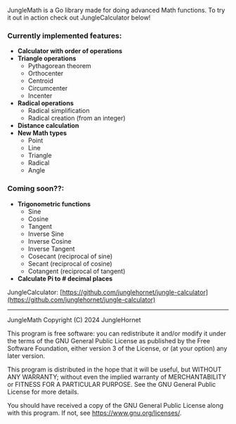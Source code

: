 JungleMath is a Go library made for doing advanced Math functions. To try it out in action check out JungleCalculator below!

### Currently implemented features:
- **Calculator with order of operations**
- **Triangle operations**
    - Pythagorean theorem
    - Orthocenter
    - Centroid
    - Circumcenter
    - Incenter
- **Radical operations**
    - Radical simplification
    - Radical creation (from an integer)
- **Distance calculation**
- **New Math types**
    - Point
    - Line
    - Triangle
    - Radical
    - Angle

### Coming soon??:
- **Trigonometric functions**
    - Sine
    - Cosine
    - Tangent
    - Inverse Sine
    - Inverse Cosine
    - Inverse Tangent
    - Cosecant (reciprocal of sine)
    - Secant (reciprocal of cosine)
    - Cotangent (reciprocal of tangent)
- **Calculate Pi to # decimal places**

JungleCalculator: [https://github.com/junglehornet/jungle-calculator](https://github.com/junglehornet/jungle-calculator)

---

JungleMath
Copyright (C) 2024  JungleHornet

This program is free software: you can redistribute it and/or modify
it under the terms of the GNU General Public License as published by
the Free Software Foundation, either version 3 of the License, or
(at your option) any later version.

This program is distributed in the hope that it will be useful,
but WITHOUT ANY WARRANTY; without even the implied warranty of
MERCHANTABILITY or FITNESS FOR A PARTICULAR PURPOSE.  See the
GNU General Public License for more details.

You should have received a copy of the GNU General Public License
along with this program.  If not, see <https://www.gnu.org/licenses/>.
